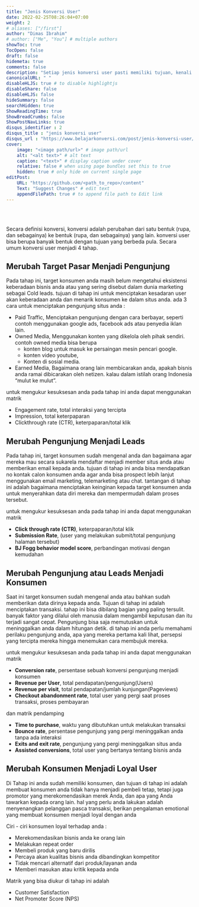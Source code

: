 ```yaml
---
title: "Jenis Konversi User"
date: 2022-02-25T08:26:04+07:00
weight: 2
# aliases: ["/first"]
author: "Dimas Ibrahim"
# author: ["Me", "You"] # multiple authors
showToc: true
TocOpen: false
draft: false
hidemeta: true
comments: false
description: "Setiap jenis konversi user pasti memiliki tujuan, kenali jenis konversi dan bagaimana mengukurnya"
canonicalURL: " "
disableHLJS: true # to disable highlightjs
disableShare: false
disableHLJS: false
hideSummary: false
searchHidden: true
ShowReadingTime: true
ShowBreadCrumbs: false
ShowPostNavLinks: true
disqus_identifier : 2
disqus_title : "jenis konversi user"
disqus_url : "https://www.belajarkonversi.com/post/jenis-konversi-user/"
cover:
    image: "<image path/url>" # image path/url
    alt: "<alt text>" # alt text
    caption: "<text>" # display caption under cover
    relative: false # when using page bundles set this to true
    hidden: true # only hide on current single page
editPost:
    URL: "https://github.com/<path_to_repo>/content"
    Text: "Suggest Changes" # edit text
    appendFilePath: true # to append file path to Edit link
---
```

<br><br>

Secara definisi konversi, konversi adalah perubahan dari satu bentuk (rupa, dan sebagainya) ke bentuk (rupa, dan sebagainya) yang lain. konversi user bisa berupa banyak bentuk dengan tujuan yang berbeda pula. Secara umum konversi user menjadi 4 tahap.

## **Merubah Target Pasar Menjadi Pengunjung**

Pada tahap ini, target konsumen anda masih belum mengetahui eksistensi keberadaan bisnis anda atau yang sering disebut dalam dunia marketing sebagai Cold leads. tujuan di tahap ini untuk menciptakan kesadaran user akan keberadaan anda dan menarik konsumen ke dalam situs anda. ada 3 cara untuk menciptakan pengunjung situs anda :

- Paid Traffic, Menciptakan pengunjung dengan cara berbayar, seperti contoh menggunakan google ads, facebook ads atau penyedia iklan lain.
- Owned Media, Menggunakan konten yang dikelola oleh pihak sendiri. contoh owned media bisa berupa
    - konten blog untuk masuk ke persaingan mesin pencari google.
    - konten video youtube,
    - Konten di sosial media.
- Earned Media, Bagaimana orang lain membicarakan anda, apakah bisnis anda ramai dibicarakan oleh netizen. kalau dalam istilah orang Indonesia “mulut ke mulut”.

untuk mengukur kesuksesan anda pada tahap ini anda dapat menggunakan matrik

- Engagement rate, total interaksi yang tercipta
- Impression, total keterpaparan
- Clickthrough rate (CTR), keterpaparan/total klik

## **Merubah Pengunjung Menjadi Leads**

Pada tahap ini, target konsumen sudah mengenal anda dan bagaimana agar mereka mau secara sukarela mendaftar menjadi member situs anda atau memberikan email kepada anda. tujuan di tahap ini anda bisa mendapatkan no kontak calon konsumen anda agar anda bisa prospect lebih lanjut menggunakan email marketing, telemarketing atau chat. tantangan di tahap ini adalah bagaimana menciptakan keinginan kepada target konsumen anda untuk menyerahkan data diri mereka dan mempermudah dalam proses tersebut.

untuk mengukur kesuksesan anda pada tahap ini anda dapat menggunakan matrik

- **Click through rate (CTR)**, keterpaparan/total klik
- **Submission Rate**, (user yang melakukan submit/total pengunjung halaman tersebut)
- **BJ Fogg behavior model score**, perbandingan motivasi dengan kemudahan

## **Merubah Pengunjung atau Leads Menjadi Konsumen**

Saat ini target konsumen sudah mengenal anda atau bahkan sudah memberikan data dirinya kepada anda. Tujuan di tahap ini adalah menciptakan transaksi. tahap ini bisa dibilang bagian yang paling tersulit. banyak faktor yang dilalui oleh manusia dalam mengambil keputusan dan itu terjadi sangat cepat. Pengunjung bisa saja memutuskan untuk meninggalkan anda dalam hitungan detik. di tahap ini anda perlu memahami perilaku pengunjung anda, apa yang mereka pertama kali lihat, persepsi yang tercipta mereka hingga menemukan cara membujuk mereka.

untuk mengukur kesuksesan anda pada tahap ini anda dapat menggunakan matrik

- **Conversion rate**, persentase sebuah konversi pengunjung menjadi konsumen
- **Revenue per User**, total pendapatan/pengunjung(Users)
- **Revenue per visit**, total pendapatan/jumlah kunjungan(Pageviews)
- **Checkout abandonment rate**, total user yang pergi saat proses transaksi, proses pembayaran

dan matrik pendamping

- **Time to purchase**, waktu yang dibutuhkan untuk melakukan transaksi
- **Bounce rate**, persentase pengunjung yang pergi meninggalkan anda tanpa ada interaksi
- **Exits and exit rate**, pengunjung yang pergi meninggalkan situs anda
- **Assisted conversions**, total user yang bertanya tentang bisnis anda

## **Merubah Konsumen Menjadi Loyal User**

Di Tahap ini anda sudah memiliki konsumen, dan tujuan di tahap ini adalah membuat konsumen anda tidak hanya menjadi pembeli tetap, tetapi juga promotor yang merekomendasikan merek Anda, dan apa yang Anda tawarkan kepada orang lain. hal yang perlu anda lakukan adalah menyenangkan pelanggan pasca transaksi, berikan pengalaman emotional yang membuat konsumen menjadi loyal dengan anda

Ciri - ciri konsumen loyal terhadap anda :

- Merekomendasikan bisnis anda ke orang lain
- Melakukan repeat order
- Membeli produk yang baru dirilis
- Percaya akan kualitas bisnis anda dibandingkan kompetitor
- Tidak mencari alternatif dari produk/layanan anda
- Memberi masukan atau kritik kepada anda

Matrik yang bisa diukur di tahap ini adalah

- Customer Satisfaction
- Net Promoter Score (NPS)